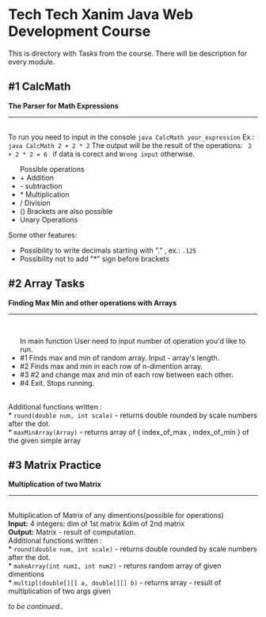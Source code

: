 <h1>Tech Tech Xanim Java Web Development Course</h1>
This is directory with Tasks from the course. There will be description for every module.
<h2>#1 CalcMath</h2>
<p>
  <b>The Parser for Math Expressions</b>
  <hr>
  <br>
  To run you need to input in the console <code>java CalcMath your_expression</code>
  Ex.: <code>java CalcMath 2 + 2 * 2</code>
  The output will be the result of the operations: <code> 2 + 2 * 2 = 6 </code> if data is corect and <code>Wrong input</code> otherwise.<br>
  <ul> Possible operations
    <li>+ Addition</li>
    <li>- subtraction</li>
    <li>* Multiplication</li>
    <li>/ Division</li>
    <li>() Brackets are also possible </li>
    <li> Unary Operations</li>
  </ul>
  
  Some other features:<br>
  - Possibility to write decimals starting with "." , ex.: <code>.125</code><br>
  - Possibility not to add "*" sign before brackets
  
</p>
<h2>#2 Array Tasks </h2>
<p>
  <b>Finding Max Min and other operations with Arrays</b>
  <hr>
  <br>
  <ul>In main function User need to input number of operation you'd like to run.<br>
    <li>#1  Finds max and min of random array. Input - array's length.</li>
    <li>#2  Finds max and min in each row of n-dimention array.</li>
    <li>#3  #2 and change max and min of each row between each other.</li>
    <li>#4 Exit. Stops running.</li>
  </ul>
<br>
Additional functions written :<br>
  * <code>round(double num, int scale)</code> - returns double rounded by scale numbers after the dot.<br>
  * <code>maxMinArray(Array)</code> - returns array of { index_of_max , index_of_min } of the given simple array<br>
</p>
<h2>#3 Matrix Practice </h2>
<p>
  <b>Multiplication of two Matrix</b>
  <hr>
  <br>
  Multiplication of Matrix of any dimentions(possible for operations)<br>
 <b>Input:</b> 4 integers: dim of 1st matrix &dim of 2nd matrix<br>
 <b>Output:</b> Matrix - result of computation.
<br>
Additional functions written :<br>
  * <code>round(double num, int scale)</code> - returns double rounded by scale numbers after the dot.<br>
  * <code>makeArray(int num1, int num2)</code> - returns random array of given dimentions<br>
  * <code>multipl(double[][] a, double[][] b)</code> - returns array - result of multiplication of two args given<br>
</p>

<i>to be continued..</i>
